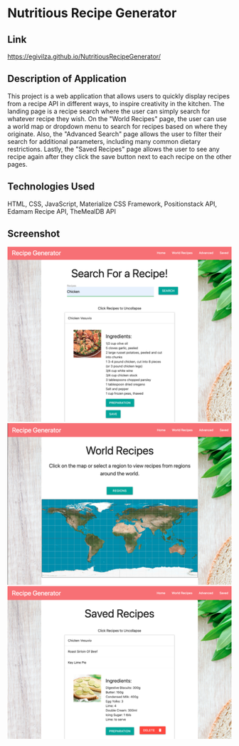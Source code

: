 # Nutritious Recipe Generator

## Link
https://egivilza.github.io/NutritiousRecipeGenerator/

## Description of Application
This project is a web application that allows users to quickly display recipes from a recipe API in different ways, to inspire creativity in the kitchen. The landing page is a recipe search where the user can simply search for whatever recipe they wish. On the "World Recipes" page, the user can use a world map or dropdown menu to search for recipes based on where they originate. Also, the "Advanced Search" page allows the user to filter their search for additional parameters, including many common dietary restrictions. Lastly, the "Saved Recipes" page allows the user to see any recipe again after they click the save button next to each recipe on the other pages. 

## Technologies Used
HTML, CSS, JavaScript, Materialize CSS Framework, Positionstack API, Edamam Recipe API, TheMealDB API

## Screenshot
![Screenshot](https://github.com/EgiVilza/NutritiousRecipeGenerator/blob/main/Assets/NRGscreenshot1.png?raw=true)
![Screenshot](https://github.com/EgiVilza/NutritiousRecipeGenerator/blob/main/Assets/NRGscreenshot2.png?raw=true)
![Screenshot](https://github.com/EgiVilza/NutritiousRecipeGenerator/blob/main/Assets/NRGscreenshot4.png?raw=true)
